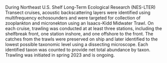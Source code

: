 During Northeast U.S. Shelf Long-Term Ecological Research (NES-LTER) Transect cruises, acoustic backscattering layers were identified using multifrequency echosounders and were targeted for collection of zooplankton and micronekton using an Isaacs-Kidd Midwater Trawl. On each cruise, trawling was conducted at at least three stations, including the shelfbreak front, one station inshore, and one offshore to the front. The catches from the trawls were preserved on ship and later identified to the lowest possible taxonomic level using a dissecting microscope. Each identified taxon was counted to provide net total abundance by taxon. Trawling was initiated in spring 2023 and is ongoing. 
